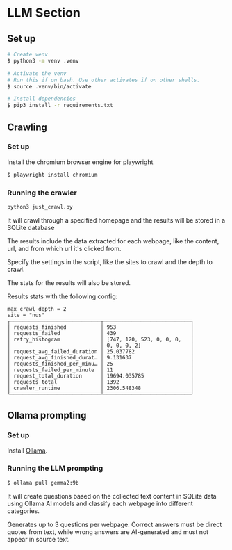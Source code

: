 # LLM Section

## Set up

```bash
# Create venv 
$ python3 -m venv .venv

# Activate the venv
# Run this if on bash. Use other activates if on other shells.
$ source .venv/bin/activate 

# Install dependencies
$ pip3 install -r requirements.txt
```


## Crawling

### Set up 

Install the chromium browser engine for playwright

```bash
$ playwright install chromium
```

### Running the crawler

```bash
python3 just_crawl.py
```

It will crawl through a specified homepage and the results will be stored in a SQLite database

The results include the data extracted for each webpage, like the content, url, and from which url it's clicked from.

Specify the settings in the script, like the sites to crawl and the depth to crawl.

The stats for the results will also be stored.


Results stats with the following config:
```
max_crawl_depth = 2
site = "nus"
┌─────────────────────────────┬────────────────────────────┐
│ requests_finished           │ 953                        │
│ requests_failed             │ 439                        │
│ retry_histogram             │ [747, 120, 523, 0, 0, 0,   │
│                             │ 0, 0, 0, 2]                │
│ request_avg_failed_duration │ 25.037782                  │
│ request_avg_finished_durat… │ 9.131637                   │
│ requests_finished_per_minu… │ 25                         │
│ requests_failed_per_minute  │ 11                         │
│ request_total_duration      │ 19694.035785               │
│ requests_total              │ 1392                       │
│ crawler_runtime             │ 2306.548348                │
└─────────────────────────────┴────────────────────────────┘
```

## Ollama prompting

### Set up

Install [Ollama](https://ollama.com/download).

### Running the LLM prompting

```bash
$ ollama pull gemma2:9b  
```

It will create questions based on the collected text content in SQLite data using Ollama AI models and classify each webpage into different categories. 

Generates up to 3 questions per webpage. Correct answers must be direct quotes from text, while wrong answers are AI-generated and must not appear in source text.
